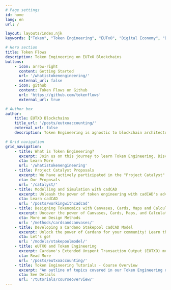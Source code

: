 ```yaml
---
# Page settings
id: home
lang: en
url: /

layout: layouts/index.njk
keywords: ["Token", "Token Engineering", "EUTxO", "Digital Economy", "Blockchain Technology", "Decentralised Systems", "Innovation", "Cardano", "decentralisation", "Stakepool", "ADA", "Economics Design"]

# Hero section
title: Token Flows
description: Token Engineering on EUTxO Blockchains
buttons:
    - icon: arrow-right
      content: Getting Started
      url: '/whatistokenengineering/'
      external_url: false
    - icon: github
      content: Token Flows on Github
      url: 'https://github.com/tokenflows'
      external_url: true

# Author box
author:
    title: EUTXO Blockchains
    title_url: '/posts/eutxoaccounting/'
    external_url: false
    description: Token Engineering is agnostic to blockchain architectures, however most people learn by example. Current TE teaching assume Ethereums Balance Account model, we want to change that.

# Grid navigation
grid_navigation:
    - title: What is Token Engineering?
      excerpt: Join us on this journey to learn Token Engineering. Discover how it's shaping the future of the digital economy and how you can be a part of this transformation. Click here to learn more.
      cta: Learn More
      url: '/whatistokenengineering'
    - title: Project Catalyst Proposals
      excerpt: We have actively participated in the "Project Catalyst" funding rounds. Our continued submissions reflect our commitment to advancing the ecosystem through token engineering education and tools.
      cta: Our Proposals
      url: '/catalyst/'
    - title: Modelling and Simulation with cadCAD
      excerpt: Unleash the power of token engineering with cadCAD's advanced simulation capabilities. Elevate your Cardano projects with skills to do complex system modelling. Click here to embark on your journey to mastering token economies with cadCAD now!
      cta: Learn cadCAD
      url: '/posts/workingwithcadcad'
    - title: Designing Tokenomics with Canvases, Cards, Maps and Calculators
      excerpt: Uncover the power of Canvases, Cards, Maps, and Calculators in crafting innovative token models that resonate with real-world needs. Join us as we begin shaping platforms that redefine collaboration, governance, and value creation.
      cta: More on Design Methods
      url: '/methods/cardsandcanvases/'
    - title: Developing a Cardano Stakepool cadCAD Model
      excerpt: Unlock the power of Cardano for your community! Learn the art of token engineering with our latest guide and start building fair, impactful tokenomics today. Click to master the future of decentralized finance.
      cta: Let's go!
      url: '/models/stakepoolmodel/'
    - title: eUTXO and Token Engineering
      excerpt: Cardano's Extended Unspent Transaction Output (EUTXO) model extends Bitcoins underlying process UTXO accounting methodology. However the EUTXO is unfamiliar to most, drawing parallels with the REA (Resource-Event-Agent) accounting ontology we compare and contrast the Ethereum balance accounting model.
      cta: Read More
      url: '/posts/eutxoaccounting/'
    - title: Token Engineering Tutorials - Course Overview
      excerpt: "An outline of topics covered in our Token Engineering on Cardano tutorial series: Step-by-step tutorials to design economic mechanisms"
      cta: See Details
      url: '/tutorials/courseoverview/'
---
```


